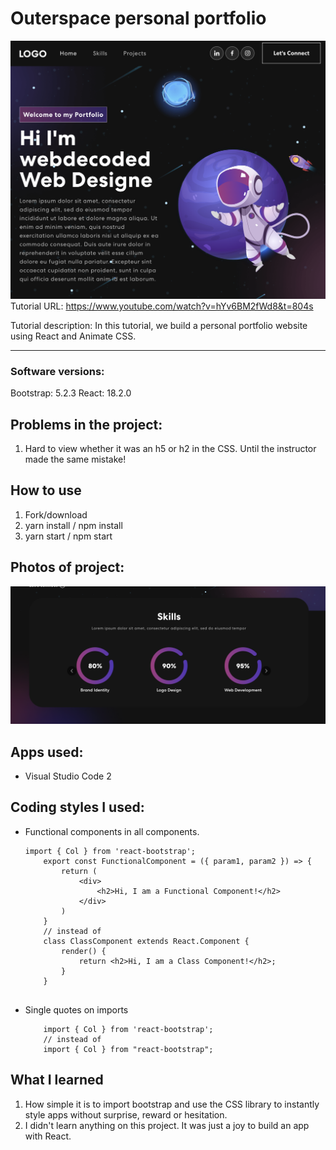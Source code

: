 # Outerspace personal portfolio
![](/public/outerspace-personal-portfolio.png)
Tutorial URL: https://www.youtube.com/watch?v=hYv6BM2fWd8&t=804s

Tutorial description: In this tutorial, we build a personal portfolio website using React and Animate CSS.

___________

### Software versions:
Bootstrap: 5.2.3
React: 18.2.0

## Problems in the project:
1. Hard to view whether it was an h5 or h2 in the CSS. Until the instructor made the same mistake!

## How to use
1. Fork/download
2. yarn install / npm install
3. yarn start / npm start


## Photos of project:
![](/public/skills-section.png)

## Apps used:
- Visual Studio Code 2

## Coding styles I used:
- Functional components in all components. 
    ```
    import { Col } from 'react-bootstrap';
        export const FunctionalComponent = ({ param1, param2 }) => {
            return (
                <div>
                    <h2>Hi, I am a Functional Component!</h2>
                </div>
            )
        }
        // instead of
        class ClassComponent extends React.Component {
            render() {
                return <h2>Hi, I am a Class Component!</h2>;
            }
        }
        
    ```
- Single quotes on imports 
    ```
        import { Col } from 'react-bootstrap';
        // instead of
        import { Col } from "react-bootstrap";
    ```

## What I learned
 1. How simple it is to import bootstrap and use the CSS library to instantly style apps without surprise, reward or hesitation.
 2. I didn't learn anything on this project. It was just a joy to build an app with React.